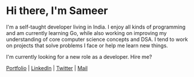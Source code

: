 # Hi there, I'm Sameer

I'm a self-taught developer living in India. I enjoy all kinds of programming and am currently learning Go, while also working on improving my understanding of core computer science concepts and DSA. I tend to work on projects that solve problems I face or help me learn new things.

I'm currently looking for a new role as a developer. Hire me?

[Portfolio](https://sameerjadav.me) | [LinkedIn](https://www.linkedin.com/in/sameerjadav) | [Twitter](https://www.twitter.com/SameerJadav_) | [Mail](mailto:sameerjadav001@gmail.com)
